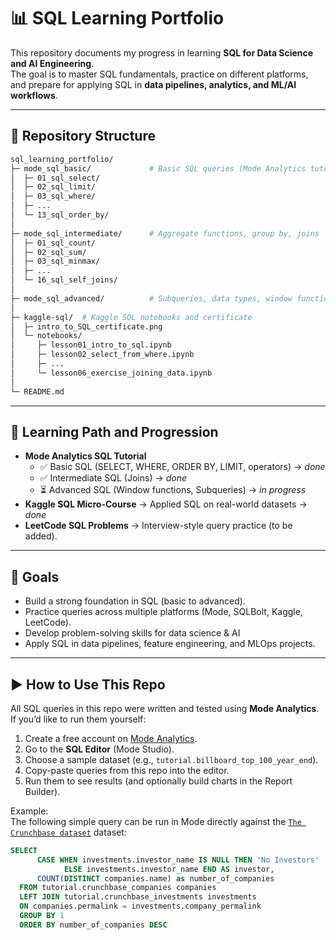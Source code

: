 # 📊 SQL Learning Portfolio

This repository documents my progress in learning **SQL for Data Science and AI Engineering**.  
The goal is to master SQL fundamentals, practice on different platforms, and prepare for applying SQL in **data pipelines, analytics, and ML/AI workflows**.

---

## 📂 Repository Structure
```bash
sql_learning_portfolio/
├─ mode_sql_basic/             # Basic SQL queries (Mode Analytics tutorial)
│  ├─ 01_sql_select/
│  ├─ 02_sql_limit/
│  ├─ 03_sql_where/
│  ├─ ...
│  └─ 13_sql_order_by/
│
├─ mode_sql_intermediate/      # Aggregate functions, group by, joins
│  ├─ 01_sql_count/
│  ├─ 02_sql_sum/
│  ├─ 03_sql_minmax/
│  ├─ ...
│  └─ 16_sql_self_joins/
│
├─ mode_sql_advanced/          # Subqueries, data types, window functions
│
├─ kaggle-sql/  # Kaggle SQL notebooks and certificate
│  ├─ intro_to_SQL_certificate.png
│  └─ notebooks/
│     ├─ lesson01_intro_to_sql.ipynb
│     ├─ lesson02_select_from_where.ipynb
│     ├─ ...
│     └─ lesson06_exercise_joining_data.ipynb
│
└─ README.md
```

---

## 🚀 Learning Path and Progression

- **Mode Analytics SQL Tutorial**
  - ✅ Basic SQL (SELECT, WHERE, ORDER BY, LIMIT, operators) → *done*
  - ✅ Intermediate SQL (Joins) → *done*
  - ⏳ Advanced SQL (Window functions, Subqueries) → *in progress*
- **Kaggle SQL Micro-Course** → Applied SQL on real-world datasets → *done*
- **LeetCode SQL Problems** → Interview-style query practice (to be added).  

---

## 🎯 Goals

- Build a strong foundation in SQL (basic to advanced).
- Practice queries across multiple platforms (Mode, SQLBolt, Kaggle, LeetCode).
- Develop problem-solving skills for data science & AI 
- Apply SQL in data pipelines, feature engineering, and MLOps projects.

---

## ▶️ How to Use This Repo

All SQL queries in this repo were written and tested using **Mode Analytics**.  
If you’d like to run them yourself:

1. Create a free account on [Mode Analytics](https://mode.com/).
2. Go to the **SQL Editor** (Mode Studio).
3. Choose a sample dataset (e.g., `tutorial.billboard_top_100_year_end`).
4. Copy-paste queries from this repo into the editor.
5. Run them to see results (and optionally build charts in the Report Builder).

Example:  
The following simple query can be run in Mode directly against the [`The Crunchbase dataset`](https://mode.com/sql-tutorial/sql-outer-joins#the-crunchbase-dataset) dataset:

```sql
SELECT 
      CASE WHEN investments.investor_name IS NULL THEN 'No Investors'
            ELSE investments.investor_name END AS investor,
      COUNT(DISTINCT companies.name) as number_of_companies
  FROM tutorial.crunchbase_companies companies
  LEFT JOIN tutorial.crunchbase_investments investments
  ON companies.permalink = investments.company_permalink
  GROUP BY 1
  ORDER BY number_of_companies DESC



